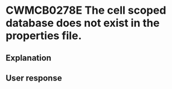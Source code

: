 # CWMCB0278E The cell scoped database does not exist in the properties file.

## Explanation

## User response